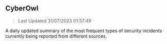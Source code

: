## CyberOwl 
> Last Updated 31/07/2023 01:57:49 


A daily updated summary of the most frequent types of security incidents currently being reported from different sources.

